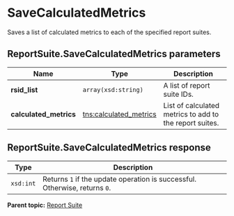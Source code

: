 # SaveCalculatedMetrics

Saves a list of calculated metrics to each of the specified report suites.

## ReportSuite.SaveCalculatedMetrics parameters

|Name|Type|Description|
|----|----|-----------|
|**rsid\_list** |`array(xsd:string)` |A list of report suite IDs.|
|**calculated\_metrics** |[tns:calculated\_metrics](../../data_types/r_calculated_metrics.md#) |List of calculated metrics to add to the report suites.|

## ReportSuite.SaveCalculatedMetrics response

|Type|Description|
|----|-----------|
|`xsd:int` |Returns `1` if the update operation is successful. Otherwise, returns `0`.|

**Parent topic:** [Report Suite](../../methods/report_suite/c_api_admin_methods_repsuite.md)


